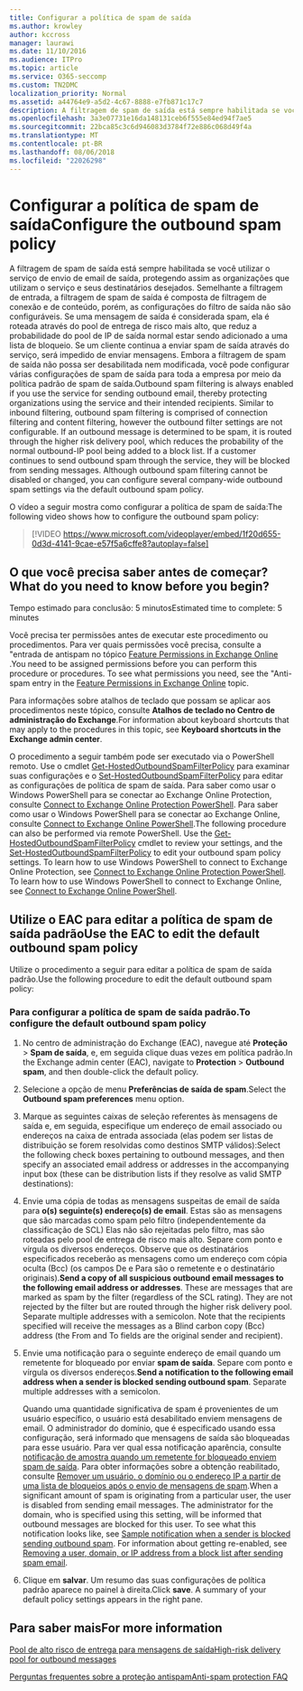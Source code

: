 ```yaml
---
title: Configurar a política de spam de saída
ms.author: krowley
author: kccross
manager: laurawi
ms.date: 11/10/2016
ms.audience: ITPro
ms.topic: article
ms.service: O365-seccomp
ms.custom: TN2DMC
localization_priority: Normal
ms.assetid: a44764e9-a5d2-4c67-8888-e7fb871c17c7
description: A filtragem de spam de saída está sempre habilitada se você utilizar o serviço de envio de email de saída, protegendo assim as organizações que utilizam o serviço e seus destinatários desejados.
ms.openlocfilehash: 3a3e07731e16da148131ceb6f555e84ed94f7ae5
ms.sourcegitcommit: 22bca85c3c6d946083d3784f72e886c068d49f4a
ms.translationtype: MT
ms.contentlocale: pt-BR
ms.lasthandoff: 08/06/2018
ms.locfileid: "22026298"
---
```

# <a name="configure-the-outbound-spam-policy"></a><span data-ttu-id="0e8ba-103">Configurar a política de spam de saída</span><span class="sxs-lookup"><span data-stu-id="0e8ba-103">Configure the outbound spam policy</span></span>

<span data-ttu-id="0e8ba-p101">A filtragem de spam de saída está sempre habilitada se você utilizar o serviço de envio de email de saída, protegendo assim as organizações que utilizam o serviço e seus destinatários desejados. Semelhante a filtragem de entrada, a filtragem de spam de saída é composta de filtragem de conexão e de conteúdo, porém, as configurações do filtro de saída não são configuráveis. Se uma mensagem de saída é considerada spam, ela é roteada através do pool de entrega de risco mais alto, que reduz a probabilidade do pool de IP de saída normal estar sendo adicionado a uma lista de bloqueio. Se um cliente continua a enviar spam de saída através do serviço, será impedido de enviar mensagens. Embora a filtragem de spam de saída não possa ser desabilitada nem modificada, você pode configurar várias configurações de spam de saída para toda a empresa por meio da política padrão de spam de saída.</span><span class="sxs-lookup"><span data-stu-id="0e8ba-p101">Outbound spam filtering is always enabled if you use the service for sending outbound email, thereby protecting organizations using the service and their intended recipients. Similar to inbound filtering, outbound spam filtering is comprised of connection filtering and content filtering, however the outbound filter settings are not configurable. If an outbound message is determined to be spam, it is routed through the higher risk delivery pool, which reduces the probability of the normal outbound-IP pool being added to a block list. If a customer continues to send outbound spam through the service, they will be blocked from sending messages. Although outbound spam filtering cannot be disabled or changed, you can configure several company-wide outbound spam settings via the default outbound spam policy.</span></span> 
  
<span data-ttu-id="0e8ba-109">O vídeo a seguir mostra como configurar a política de spam de saída:</span><span class="sxs-lookup"><span data-stu-id="0e8ba-109">The following video shows how to configure the outbound spam policy:</span></span>
  
> [!VIDEO https://www.microsoft.com/videoplayer/embed/1f20d655-0d3d-4141-9cae-e57f5a6cffe8?autoplay=false]
  
## <a name="what-do-you-need-to-know-before-you-begin"></a><span data-ttu-id="0e8ba-110">O que você precisa saber antes de começar?</span><span class="sxs-lookup"><span data-stu-id="0e8ba-110">What do you need to know before you begin?</span></span>
<span data-ttu-id="0e8ba-111"><a name="sectionSection0"> </a></span><span class="sxs-lookup"><span data-stu-id="0e8ba-111"></span></span>

<span data-ttu-id="0e8ba-112">Tempo estimado para conclusão: 5 minutos</span><span class="sxs-lookup"><span data-stu-id="0e8ba-112">Estimated time to complete: 5 minutes</span></span>
  
<span data-ttu-id="0e8ba-p102">Você precisa ter permissões antes de executar este procedimento ou procedimentos. Para ver quais permissões você precisa, consulte a "entrada de antispam no tópico [Feature Permissions in Exchange Online](http://technet.microsoft.com/library/15073ce1-0917-403b-8839-02a2ebc96e16.aspx) .</span><span class="sxs-lookup"><span data-stu-id="0e8ba-p102">You need to be assigned permissions before you can perform this procedure or procedures. To see what permissions you need, see the "Anti-spam entry in the [Feature Permissions in Exchange Online](http://technet.microsoft.com/library/15073ce1-0917-403b-8839-02a2ebc96e16.aspx) topic.</span></span> 
  
<span data-ttu-id="0e8ba-115">Para informações sobre atalhos de teclado que possam se aplicar aos procedimentos neste tópico, consulte **Atalhos de teclado no Centro de administração do Exchange**.</span><span class="sxs-lookup"><span data-stu-id="0e8ba-115">For information about keyboard shortcuts that may apply to the procedures in this topic, see **Keyboard shortcuts in the Exchange admin center**.</span></span>
  
<span data-ttu-id="0e8ba-p103">O procedimento a seguir também pode ser executado via o PowerShell remoto. Use o cmdlet [Get-HostedOutboundSpamFilterPolicy](http://technet.microsoft.com/library/8f15c83c-c10a-4d9d-b135-35321430bdc2.aspx) para examinar suas configurações e o [Set-HostedOutboundSpamFilterPolicy](http://technet.microsoft.com/library/665d1b04-d4b5-4a0e-811a-4e37096ccbfd.aspx) para editar as configurações de política de spam de saída. Para saber como usar o Windows PowerShell para se conectar ao Exchange Online Protection, consulte [Connect to Exchange Online Protection PowerShell](https://go.microsoft.com/fwlink/p/?linkid=627290). Para saber como usar o Windows PowerShell para se conectar ao Exchange Online, consulte [Connect to Exchange Online PowerShell](https://go.microsoft.com/fwlink/p/?linkid=396554).</span><span class="sxs-lookup"><span data-stu-id="0e8ba-p103">The following procedure can also be performed via remote PowerShell. Use the [Get-HostedOutboundSpamFilterPolicy](http://technet.microsoft.com/library/8f15c83c-c10a-4d9d-b135-35321430bdc2.aspx) cmdlet to review your settings, and the [Set-HostedOutboundSpamFilterPolicy](http://technet.microsoft.com/library/665d1b04-d4b5-4a0e-811a-4e37096ccbfd.aspx) to edit your outbound spam policy settings. To learn how to use Windows PowerShell to connect to Exchange Online Protection, see [Connect to Exchange Online Protection PowerShell](https://go.microsoft.com/fwlink/p/?linkid=627290). To learn how to use Windows PowerShell to connect to Exchange Online, see [Connect to Exchange Online PowerShell](https://go.microsoft.com/fwlink/p/?linkid=396554).</span></span>
  
## <a name="use-the-eac-to-edit-the-default-outbound-spam-policy"></a><span data-ttu-id="0e8ba-120">Utilize o EAC para editar a política de spam de saída padrão</span><span class="sxs-lookup"><span data-stu-id="0e8ba-120">Use the EAC to edit the default outbound spam policy</span></span>
<span data-ttu-id="0e8ba-121"><a name="sectionSection1"> </a></span><span class="sxs-lookup"><span data-stu-id="0e8ba-121"></span></span>

<span data-ttu-id="0e8ba-122">Utilize o procedimento a seguir para editar a política de spam de saída padrão.</span><span class="sxs-lookup"><span data-stu-id="0e8ba-122">Use the following procedure to edit the default outbound spam policy:</span></span>
  
### <a name="to-configure-the-default-outbound-spam-policy"></a><span data-ttu-id="0e8ba-123">Para configurar a política de spam de saída padrão.</span><span class="sxs-lookup"><span data-stu-id="0e8ba-123">To configure the default outbound spam policy</span></span>

1. <span data-ttu-id="0e8ba-124">No centro de administração do Exchange (EAC), navegue até **Proteção** \> **Spam de saída**, e, em seguida clique duas vezes em política padrão.</span><span class="sxs-lookup"><span data-stu-id="0e8ba-124">In the Exchange admin center (EAC), navigate to **Protection** \> **Outbound spam**, and then double-click the default policy.</span></span>
    
2. <span data-ttu-id="0e8ba-125">Selecione a opção de menu **Preferências de saída de spam**.</span><span class="sxs-lookup"><span data-stu-id="0e8ba-125">Select the **Outbound spam preferences** menu option.</span></span> 
    
3. <span data-ttu-id="0e8ba-126">Marque as seguintes caixas de seleção referentes às mensagens de saída e, em seguida, especifique um endereço de email associado ou endereços na caixa de entrada associada (elas podem ser listas de distribuição se forem resolvidas como destinos SMTP válidos):</span><span class="sxs-lookup"><span data-stu-id="0e8ba-126">Select the following check boxes pertaining to outbound messages, and then specify an associated email address or addresses in the accompanying input box (these can be distribution lists if they resolve as valid SMTP destinations):</span></span>
    
1. <span data-ttu-id="0e8ba-p104">Envie uma cópia de todas as mensagens suspeitas de email de saída para **o(s) seguinte(s) endereço(s) de email**. Estas são as mensagens que são marcadas como spam pelo filtro (independentemente da classificação de SCL) Elas não são rejeitadas pelo filtro, mas são roteadas pelo pool de entrega de risco mais alto. Separe com ponto e vírgula os diversos endereços. Observe que os destinatários especificados receberão as mensagens como um endereço com cópia oculta (Bcc) (os campos De e Para são o remetente e o destinatário originais).</span><span class="sxs-lookup"><span data-stu-id="0e8ba-p104">**Send a copy of all suspicious outbound email messages to the following email address or addresses**. These are messages that are marked as spam by the filter (regardless of the SCL rating). They are not rejected by the filter but are routed through the higher risk delivery pool. Separate multiple addresses with a semicolon. Note that the recipients specified will receive the messages as a Blind carbon copy (Bcc) address (the From and To fields are the original sender and recipient).</span></span>
    
2. <span data-ttu-id="0e8ba-p105">Envie uma notificação para o seguinte endereço de email quando um remetente for bloqueado por enviar **spam de saída**. Separe com ponto e vírgula os diversos endereços.</span><span class="sxs-lookup"><span data-stu-id="0e8ba-p105">**Send a notification to the following email address when a sender is blocked sending outbound spam**. Separate multiple addresses with a semicolon.</span></span>
    
    <span data-ttu-id="0e8ba-p106">Quando uma quantidade significativa de spam é provenientes de um usuário específico, o usuário está desabilitado enviem mensagens de email. O administrador do domínio, que é especificado usando essa configuração, será informado que mensagens de saída são bloqueadas para esse usuário. Para ver qual essa notificação aparência, consulte [notificação de amostra quando um remetente for bloqueado enviem spam de saída](sample-notification-when-a-sender-is-blocked-sending-outbound-spam.md). Para obter informações sobre a obtenção reabilitado, consulte [Remover um usuário, o domínio ou o endereço IP a partir de uma lista de bloqueios após o envio de mensagens de spam](http://technet.microsoft.com/library/712cfcc1-31e8-4e51-8561-b64258a8f1e5.aspx).</span><span class="sxs-lookup"><span data-stu-id="0e8ba-p106">When a significant amount of spam is originating from a particular user, the user is disabled from sending email messages. The administrator for the domain, who is specified using this setting, will be informed that outbound messages are blocked for this user. To see what this notification looks like, see [Sample notification when a sender is blocked sending outbound spam](sample-notification-when-a-sender-is-blocked-sending-outbound-spam.md). For information about getting re-enabled, see [Removing a user, domain, or IP address from a block list after sending spam email](http://technet.microsoft.com/library/712cfcc1-31e8-4e51-8561-b64258a8f1e5.aspx).</span></span>
    
4. <span data-ttu-id="0e8ba-p107">Clique em **salvar**. Um resumo das suas configurações de política padrão aparece no painel à direita.</span><span class="sxs-lookup"><span data-stu-id="0e8ba-p107">Click **save**. A summary of your default policy settings appears in the right pane.</span></span>
    
## <a name="for-more-information"></a><span data-ttu-id="0e8ba-140">Para saber mais</span><span class="sxs-lookup"><span data-stu-id="0e8ba-140">For more information</span></span>
<span data-ttu-id="0e8ba-141"><a name="sectionSection2"> </a></span><span class="sxs-lookup"><span data-stu-id="0e8ba-141"></span></span>

[<span data-ttu-id="0e8ba-142">Pool de alto risco de entrega para mensagens de saída</span><span class="sxs-lookup"><span data-stu-id="0e8ba-142">High-risk delivery pool for outbound messages</span></span>](high-risk-delivery-pool-for-outbound-messages.md)
  
[<span data-ttu-id="0e8ba-143">Perguntas frequentes sobre a proteção antispam</span><span class="sxs-lookup"><span data-stu-id="0e8ba-143">Anti-spam protection FAQ</span></span>](anti-spam-protection-faq.md)
  

